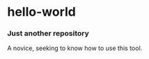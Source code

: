 


<html>
  <body>
    <h1>hello-world</h1>
    <h3>Just another repository</h3>
    <p>A novice, seeking to know how to use this tool.</p> 
  </body>
</html>

